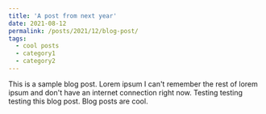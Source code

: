 ```yaml
---
title: 'A post from next year'
date: 2021-08-12
permalink: /posts/2021/12/blog-post/
tags:
  - cool posts
  - category1
  - category2
---
```


This is a sample blog post. Lorem ipsum I can't remember the rest of lorem ipsum and don't have an internet connection right now. Testing testing testing this blog post. Blog posts are cool. 